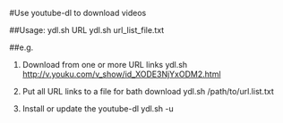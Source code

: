 #Use youtube-dl to download videos

##Usage:
ydl.sh URL
ydl.sh url_list_file.txt

##e.g.
1. Download from one or more URL links
ydl.sh http://v.youku.com/v_show/id_XODE3NjYxODM2.html


2. Put all URL links to a file for bath download
ydl.sh /path/to/url.list.txt

3. Install or update the youtube-dl
ydl.sh -u
